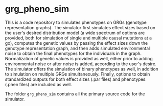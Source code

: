 # grg_pheno_sim
This is a code repository to simulates phenotypes on GRGs (genotype representation graphs). The simulator first simulates effect sizes based on the user's desired distribution model (a wide spectrum of options are provided, both for simulation of single and multiple causal mutations at a go), computes the genetic values by passing the effect sizes down the genotype representation graph, and then adds simulated environmental noise to obtain the final phenotypes for the individuals in the graph. Normalization of genetic values is provided as well, either prior to adding environmental noise or after noise is added, according to the user's desire. The simulator offers the simulation of binary phenotypes as well, in addition to simulation on multiple GRGs simultaneously. Finally, options to obtain standardized outputs for both effect sizes (.par files) and phenotypes (.phen files) are included as well.

The folder `grg_pheno_sim` contains all the primary source code for the simulator.
